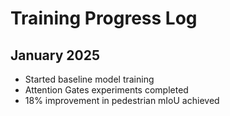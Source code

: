 # Training Progress Log
## January 2025
- Started baseline model training
- Attention Gates experiments completed
- 18% improvement in pedestrian mIoU achieved
